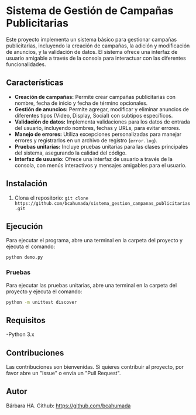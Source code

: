 # Sistema de Gestión de Campañas Publicitarias

Este proyecto implementa un sistema básico para gestionar campañas publicitarias, incluyendo la creación de campañas, la adición y modificación de anuncios, y la validación de datos. El sistema ofrece una interfaz de usuario amigable a través de la consola para interactuar con las diferentes funcionalidades.


## Características

* **Creación de campañas:** Permite crear campañas publicitarias con nombre, fecha de inicio y fecha de término opcionales.
* **Gestión de anuncios:**  Permite agregar, modificar y eliminar anuncios de diferentes tipos (Video, Display, Social) con subtipos específicos.
* **Validación de datos:** Implementa validaciones para los datos de entrada del usuario, incluyendo nombres, fechas y URLs, para evitar errores.
* **Manejo de errores:**  Utiliza excepciones personalizadas para manejar errores y registrarlos en un archivo de registro (`error.log`).
* **Pruebas unitarias:** Incluye pruebas unitarias para las clases principales del sistema, asegurando la calidad del código.
* **Interfaz de usuario:**  Ofrece una interfaz de usuario a través de la consola, con menús interactivos y mensajes amigables para el usuario.


## Instalación

1. Clona el repositorio: `git clone https://github.com/bcahumada/sistema_gestion_campanas_publicitarias.git`


## Ejecución

Para ejecutar el programa, abre una terminal en la carpeta del proyecto y ejecuta el comando:

```bash
python demo.py
```

### Pruebas

Para ejecutar las pruebas unitarias, abre una terminal en la carpeta del proyecto y ejecuta el comando:

```bash
python -m unittest discover
```

## Requisitos

-Python 3.x


## Contribuciones

Las contribuciones son bienvenidas. Si quieres contribuir al proyecto, por favor abre un "Issue" o envía un "Pull Request".


## Autor

Bárbara HA.
Github: https://github.com/bcahumada
